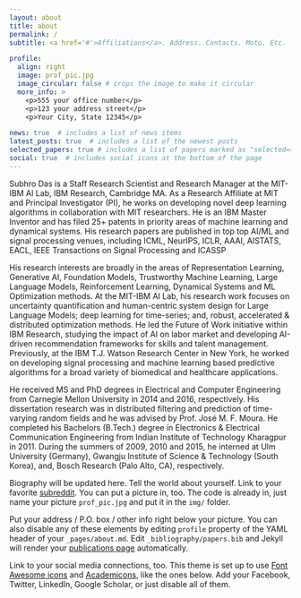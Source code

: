 ```yaml
---
layout: about
title: about
permalink: /
subtitle: <a href='#'>Affiliations</a>. Address. Contacts. Moto. Etc.

profile:
  align: right
  image: prof_pic.jpg
  image_circular: false # crops the image to make it circular
  more_info: >
    <p>555 your office number</p>
    <p>123 your address street</p>
    <p>Your City, State 12345</p>

news: true  # includes a list of news items
latest_posts: true  # includes a list of the newest posts
selected_papers: true # includes a list of papers marked as "selected={true}"
social: true  # includes social icons at the bottom of the page
---
```



Subhro Das is a Staff Research Scientist and Research Manager at the MIT-IBM AI Lab, IBM Research, Cambridge MA. As a Research Affiliate at MIT and Principal Investigator (PI), he works on developing novel deep learning algorithms in collaboration with MIT researchers. He is an IBM Master Inventor and has filed 25+ patents in priority areas of machine learning and dynamical systems. His research papers are published in top top AI/ML and signal processing venues, including ICML, NeurIPS, ICLR, AAAI, AISTATS, EACL, IEEE Transactions on Signal Processing and ICASSP

His research interests are broadly in the areas of Representation Learning, Generative AI, Foundation Models, Trustworthy Machine Learning, Large Language Models, Reinforcement Learning, Dynamical Systems and ML Optimization methods. At the MIT-IBM AI Lab, his research work focuses on uncertainty quantification and human-centric system design for Large Language Models; deep learning for time-series; and, robust, accelerated & distributed optimization methods. He led the Future of Work initiative within IBM Research, studying the impact of AI on labor market and developing AI-driven recommendation frameworks for skills and talent management. Previously, at the IBM T.J. Watson Research Center in New York, he worked on developing signal processing and machine learning based predictive algorithms for a broad variety of biomedical and healthcare applications.

He received MS and PhD degrees in Electrical and Computer Engineering from Carnegie Mellon University in 2014 and 2016, respectively. His dissertation research was in distributed filtering and prediction of time-varying random fields and he was advised by Prof. José M. F. Moura. He completed his Bachelors (B.Tech.) degree in Electronics & Electrical Communication Engineering from Indian Institute of Technology Kharagpur in 2011. During the summers of 2009, 2010 and 2015, he interned at Ulm University (Germany), Gwangju Institute of Science & Technology (South Korea), and, Bosch Research (Palo Alto, CA), respectively.


Biography will be updated here. Tell the world about yourself. Link to your favorite [subreddit](http://reddit.com). You can put a picture in, too. The code is already in, just name your picture `prof_pic.jpg` and put it in the `img/` folder.

Put your address / P.O. box / other info right below your picture. You can also disable any of these elements by editing `profile` property of the YAML header of your `_pages/about.md`. Edit `_bibliography/papers.bib` and Jekyll will render your [publications page](/al-folio/publications/) automatically.

Link to your social media connections, too. This theme is set up to use [Font Awesome icons](https://fontawesome.com/) and [Academicons](https://jpswalsh.github.io/academicons/), like the ones below. Add your Facebook, Twitter, LinkedIn, Google Scholar, or just disable all of them.